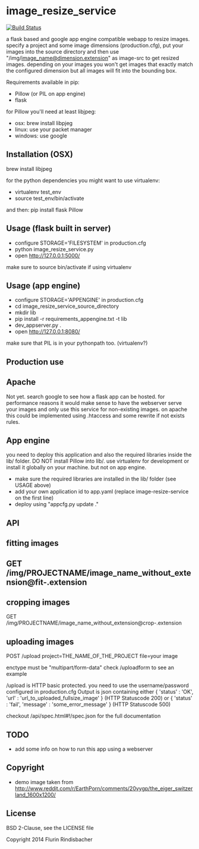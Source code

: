 image_resize_service
========
[![Build Status](https://travis-ci.org/flurischt/image_resize_service.svg?branch=master)](https://travis-ci.org/flurischt/image_resize_service)

a flask based and google app engine compatible webapp to resize images. specify a project and some image dimensions (production.cfg), put your images into the source directory and then use "/img/image_name@dimension.extension" as image-src to get resized images.
depending on your images you won't get images that exactly match the configured dimension but all images will fit into the bounding box.

Requirements available in pip:
 - Pillow (or PIL on app engine)
 - flask
 
for Pillow you'll need at least libjpeg: 
 - osx: brew install libpjeg
 - linux: use your packet manager
 - windows: use google

Installation (OSX)
-----
brew install libjpeg

for the python dependencies you might want to use virtualenv:
 - virtualenv test_env
 - source test_env/bin/activate 

and then:
pip install flask Pillow
 
Usage (flask built in server)
-----
 - configure STORAGE='FILESYSTEM' in production.cfg
 - python image_resize_service.py
 - open http://127.0.0.1:5000/

make sure to source bin/activate if using virtualenv

Usage (app engine)
-----
 - configure STORAGE='APPENGINE' in production.cfg
 - cd image_resize_service_source_directory
 - mkdir lib
 - pip install -r requirements_appengine.txt -t lib
 - dev_appserver.py .
 - open http://127.0.0.1:8080/

make sure that PIL is in your pythonpath too. (virtualenv?)

Production use
-----
Apache
---
Not yet. search google to see how a flask app can be hosted. 
for performance reasons it would make sense to have the webserver serve your images and only use this service for non-existing images.
on apache this could be implemented using .htaccess and some rewrite if not exists rules.

App engine
--- 
you need to deploy this application and also the required libraries inside the lib/ folder. 
DO NOT install Pillow into lib/. use virtualenv for development or install it globally on your machine. but not on app engine.
 - make sure the required libraries are installed in the lib/ folder (see USAGE above)
 - add your own application id to app.yaml (replace image-resize-service on the first line)
 - deploy using "appcfg.py update ."

API
-----
fitting images
---
GET /img/PROJECTNAME/image_name_without_extension@fit-<size>.extension
-----
cropping images
---
GET /img/PROJECTNAME/image_name_without_extension@crop-<size>.extension

uploading images
---
POST /upload
project=THE_NAME_OF_THE_PROJECT
file=your image

enctype must be "multipart/form-data"
check /uploadform to see an example

/upload is HTTP basic protected. you need to use the username/password configured in production.cfg
Output is json containing either { 'status' : 'OK', 'url' : 'url_to_uploaded_fullsize_image' } (HTTP Statuscode 200)
or { 'status' : 'fail', 'message' : 'some_error_message' } (HTTP Statuscode 500)

checkout /api/spec.html#!/spec.json for the full documentation

TODO
-----
 - add some info on how to run this app using a webserver

Copyright
-------
- demo image taken from http://www.reddit.com/r/EarthPorn/comments/20vygp/the_eiger_switzerland_1600x1200/

License
-------
BSD 2-Clause, see the LICENSE file



Copyright 2014 Flurin Rindisbacher
